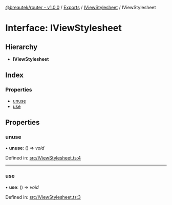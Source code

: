 [@breautek/router - v1.0.0](../README.md) / [Exports](../modules.md) / [IViewStylesheet](../modules/iviewstylesheet.md) / IViewStylesheet

# Interface: IViewStylesheet

## Hierarchy

* **IViewStylesheet**

## Index

### Properties

* [unuse](iviewstylesheet.iviewstylesheet-1.md#unuse)
* [use](iviewstylesheet.iviewstylesheet-1.md#use)

## Properties

### unuse

• **unuse**: () => *void*

Defined in: [src/IViewStylesheet.ts:4](https://github.com/breautek/router/blob/d7a4785/src/IViewStylesheet.ts#L4)

___

### use

• **use**: () => *void*

Defined in: [src/IViewStylesheet.ts:3](https://github.com/breautek/router/blob/d7a4785/src/IViewStylesheet.ts#L3)
